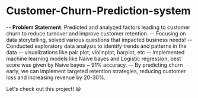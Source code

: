 # Customer-Churn-Prediction-system 

-- **Problem Statement**: Predicted and analyzed factors leading to customer churn to reduce turnover and improve customer retention. 
-- Focusing on data storytelling, solved various questions that impacted business needs!
-- Conducted exploratory data analysis to identify trends and patterns in the data -- visualizations like pair plot, violinplot, barplot, etc 
-- Implemented machine learning models like Naive bayes and Logistic regression, best score was given by Naive bayes ~ 91% accuracy.
-- By predicting churn early, we can implement targeted retention strategies, reducing customer loss and increasing revenue by 20-30%.

Let's check out this project! 😃 
